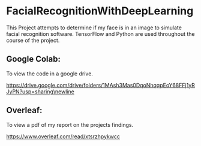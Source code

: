 # FacialRecognitionWithDeepLearning

This Project attempts to determine if my face is in an image to simulate facial recognition software. TensorFlow and Python are used throughout the course of the project. 

## Google Colab:
To view the code in a google drive.

https://drive.google.com/drive/folders/1MAsh3Mas0DqoNhqqpEoY68FFj1yRJyPN?usp=sharing\newline

## Overleaf: 
To view a pdf of my report on the projects findings. 

https://www.overleaf.com/read/xtsrzhpykwcc

